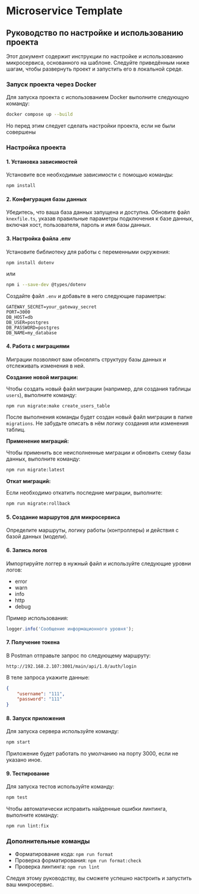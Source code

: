 # Microservice Template

## Руководство по настройке и использованию проекта

Этот документ содержит инструкции по настройке и использованию микросервиса, основанного на шаблоне. Следуйте приведённым ниже шагам, чтобы развернуть проект и запустить его в локальной среде.

### Запуск проекта через Docker

Для запуска проекта с использованием Docker выполните следующую команду:

```bash
docker compose up --build
```
Но перед этим следует сделать настройки проекта, если не были совершены

### Настройка проекта

#### 1. Установка зависимостей

Установите все необходимые зависимости с помощью команды:

```bash
npm install
```

#### 2. Конфигурация базы данных

Убедитесь, что ваша база данных запущена и доступна. Обновите файл `knexfile.ts`, указав правильные параметры подключения к базе данных, включая хост, пользователя, пароль и имя базы данных.

#### 3. Настройка файла .env

Установите библиотеку для работы с переменными окружения:

```bash
npm install dotenv
```

или

```bash
npm i --save-dev @types/dotenv
```

Создайте файл `.env` и добавьте в него следующие параметры:

```
GATEWAY_SECRET=your_gateway_secret
PORT=3000
DB_HOST=db
DB_USER=postgres
DB_PASSWORD=postgres
DB_NAME=my_database
```

#### 4. Работа с миграциями

Миграции позволяют вам обновлять структуру базы данных и отслеживать изменения в ней.

**Создание новой миграции:**

Чтобы создать новый файл миграции (например, для создания таблицы `users`), выполните команду:

```bash
npm run migrate:make create_users_table
```

После выполнения команды будет создан новый файл миграции в папке `migrations`. Не забудьте описать в нём логику создания или изменения таблиц.

**Применение миграций:**

Чтобы применить все неисполненные миграции и обновить схему базы данных, выполните команду:

```bash
npm run migrate:latest
```

**Откат миграций:**

Если необходимо откатить последние миграции, выполните:

```bash
npm run migrate:rollback
```

#### 5. Создание маршрутов для микросервиса

Определите маршруты, логику работы (контроллеры) и действия с базой данных (модели).

#### 6. Запись логов

Импортируйте логгер в нужный файл и используйте следующие уровни логов:

- error
- warn
- info
- http
- debug

Пример использования:

```javascript
logger.info('Сообщение информационного уровня');
```

#### 7. Получение токена

В Postman отправьте запрос по следующему маршруту:

```
http://192.168.2.107:3001/main/api/1.0/auth/login
```

В теле запроса укажите данные:

```json
{
    "username": "111",
    "password": "111"
}
```

#### 8. Запуск приложения

Для запуска сервера используйте команду:

```bash
npm start
```

Приложение будет работать по умолчанию на порту 3000, если не указано иное.

#### 9. Тестирование

Для запуска тестов используйте команду:

```bash
npm test
```

Чтобы автоматически исправить найденные ошибки линтинга, выполните команду:

```bash
npm run lint:fix
```

### Дополнительные команды

- Форматирование кода: `npm run format`
- Проверка форматирования: `npm run format:check`
- Проверка линтинга: `npm run lint`

Следуя этому руководству, вы сможете успешно настроить и запустить ваш микросервис.
